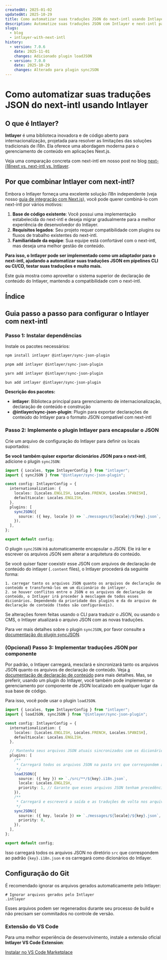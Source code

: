 ```yaml
---
createdAt: 2025-01-02
updatedAt: 2025-10-29
title: Como automatizar suas traduções JSON do next-intl usando Intlayer
description: Automatize suas traduções JSON com Intlayer e next-intl para uma internacionalização aprimorada em aplicações Next.js.
slugs:
  - blog
  - intlayer-with-next-intl
history:
  - version: 7.0.6
    date: 2025-11-01
    changes: Adicionado plugin loadJSON
  - version: 7.0.0
    date: 2025-10-29
    changes: Alterado para plugin syncJSON
---
```


# Como automatizar suas traduções JSON do next-intl usando Intlayer

## O que é Intlayer?

**Intlayer** é uma biblioteca inovadora e de código aberto para internacionalização, projetada para resolver as limitações das soluções tradicionais de i18n. Ela oferece uma abordagem moderna para o gerenciamento de conteúdo em aplicações Next.js.

Veja uma comparação concreta com next-intl em nosso post no blog [next-i18next vs. next-intl vs. Intlayer](https://github.com/aymericzip/intlayer/blob/main/docs/blog/pt/next-i18next_vs_next-intl_vs_intlayer.md).

## Por que combinar Intlayer com next-intl?

Embora o Intlayer forneça uma excelente solução i18n independente (veja nosso [guia de integração com Next.js](https://github.com/aymericzip/intlayer/blob/main/docs/docs/pt/intlayer_with_nextjs_16.md)), você pode querer combiná-lo com next-intl por vários motivos:

1. **Base de código existente**: Você possui uma implementação estabelecida do next-intl e deseja migrar gradualmente para a melhor experiência de desenvolvedor do Intlayer.
2. **Requisitos legados**: Seu projeto requer compatibilidade com plugins ou fluxos de trabalho existentes do next-intl.
3. **Familiaridade da equipe**: Sua equipe está confortável com o next-intl, mas deseja uma melhor gestão de conteúdo.

**Para isso, o Intlayer pode ser implementado como um adaptador para o next-intl, ajudando a automatizar suas traduções JSON em pipelines CLI ou CI/CD, testar suas traduções e muito mais.**

Este guia mostra como aproveitar o sistema superior de declaração de conteúdo do Intlayer, mantendo a compatibilidade com o next-intl.

## Índice

<TOC/>

## Guia passo a passo para configurar o Intlayer com next-intl

### Passo 1: Instalar dependências

Instale os pacotes necessários:

```bash packageManager="npm"
npm install intlayer @intlayer/sync-json-plugin
```

```bash packageManager="pnpm"
pnpm add intlayer @intlayer/sync-json-plugin
```

```bash packageManager="yarn"
yarn add intlayer @intlayer/sync-json-plugin
```

```bash packageManager="bun"
bun add intlayer @intlayer/sync-json-plugin
```

**Descrição dos pacotes:**

- **intlayer**: Biblioteca principal para gerenciamento de internacionalização, declaração de conteúdo e construção
- **@intlayer/sync-json-plugin**: Plugin para exportar declarações de conteúdo do Intlayer para o formato JSON compatível com next-intl

### Passo 2: Implemente o plugin Intlayer para encapsular o JSON

Crie um arquivo de configuração do Intlayer para definir os locais suportados:

**Se você também quiser exportar dicionários JSON para o next-intl**, adicione o plugin `syncJSON`:

```typescript fileName="intlayer.config.ts"
import { Locales, type IntlayerConfig } from "intlayer";
import { syncJSON } from "@intlayer/sync-json-plugin";

const config: IntlayerConfig = {
  internationalization: {
    locales: [Locales.ENGLISH, Locales.FRENCH, Locales.SPANISH],
    defaultLocale: Locales.ENGLISH,
  },
  plugins: [
    syncJSON({
      source: ({ key, locale }) => `./messages/${locale}/${key}.json`,
    }),
  ],
};

export default config;
```

O plugin `syncJSON` irá automaticamente encapsular o JSON. Ele irá ler e escrever os arquivos JSON sem alterar a arquitetura do conteúdo.

Se você quiser fazer coexistir esse JSON com arquivos de declaração de conteúdo do intlayer (`.content` files), o Intlayer procederá da seguinte forma:

    1. carregar tanto os arquivos JSON quanto os arquivos de declaração de conteúdo e transformá-los em um dicionário do intlayer.
    2. se houver conflitos entre o JSON e os arquivos de declaração de conteúdo, o Intlayer irá proceder à mesclagem de todos esses dicionários. Dependendo da prioridade dos plugins e da do arquivo de declaração de conteúdo (todos são configuráveis).

Se alterações forem feitas usando o CLI para traduzir o JSON, ou usando o CMS, o Intlayer atualizará o arquivo JSON com as novas traduções.

Para ver mais detalhes sobre o plugin `syncJSON`, por favor consulte a [documentação do plugin syncJSON](https://github.com/aymericzip/intlayer/blob/main/docs/docs/pt/plugins/sync-json.md).

### (Opcional) Passo 3: Implementar traduções JSON por componente

Por padrão, o Intlayer carregará, mesclará e sincronizará tanto os arquivos JSON quanto os arquivos de declaração de conteúdo. Veja [a documentação de declaração de conteúdo](https://github.com/aymericzip/intlayer/blob/main/docs/docs/pt/dictionary/content_file.md) para mais detalhes. Mas, se preferir, usando um plugin do Intlayer, você também pode implementar o gerenciamento por componente de JSON localizado em qualquer lugar da sua base de código.

Para isso, você pode usar o plugin `loadJSON`.

```ts fileName="intlayer.config.ts"
import { Locales, type IntlayerConfig } from "intlayer";
import { loadJSON, syncJSON } from "@intlayer/sync-json-plugin";

const config: IntlayerConfig = {
  internationalization: {
    locales: [Locales.ENGLISH, Locales.FRENCH, Locales.SPANISH],
    defaultLocale: Locales.ENGLISH,
  },

  // Mantenha seus arquivos JSON atuais sincronizados com os dicionários do Intlayer
  plugins: [
    /**
     * Carregará todos os arquivos JSON na pasta src que correspondem ao padrão {key}.i18n.json
     */
    loadJSON({
      source: ({ key }) => `./src/**/${key}.i18n.json`,
      locale: Locales.ENGLISH,
      priority: 1, // Garante que esses arquivos JSON tenham precedência sobre os arquivos em `./locales/en/${key}.json`
    }),
    /**
     * Carregará e escreverá a saída e as traduções de volta nos arquivos JSON no diretório de locais
     */
    syncJSON({
      source: ({ key, locale }) => `./messages/${locale}/${key}.json`,
      priority: 0,
    }),
  ],
};

export default config;
```

Isso carregará todos os arquivos JSON no diretório `src` que correspondem ao padrão `{key}.i18n.json` e os carregará como dicionários do Intlayer.

## Configuração do Git

É recomendado ignorar os arquivos gerados automaticamente pelo Intlayer:

```plaintext fileName=".gitignore"
# Ignorar arquivos gerados pelo Intlayer
.intlayer
```

Esses arquivos podem ser regenerados durante seu processo de build e não precisam ser commitados no controle de versão.

### Extensão do VS Code

Para uma melhor experiência de desenvolvimento, instale a extensão oficial **Intlayer VS Code Extension**:

[Instalar no VS Code Marketplace](https://marketplace.visualstudio.com/items?itemName=intlayer.intlayer-vs-code-extension)
